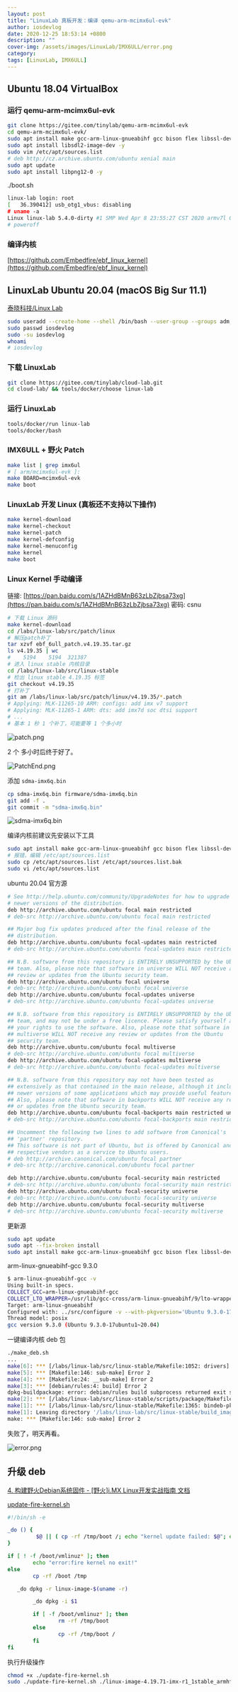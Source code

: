 ```yaml
---
layout: post
title: "LinuxLab 真板开发：编译 qemu-arm-mcimx6ul-evk"
author: iosdevlog
date: 2020-12-25 18:53:14 +0800
description: ""
cover-img: /assets/images/LinuxLab/IMX6ULL/error.png
category: 
tags: [LinuxLab, IMX6ULL]
---
```


## Ubuntu 18.04 VirtualBox 

### 运行 qemu-arm-mcimx6ul-evk

```bash
git clone https://gitee.com/tinylab/qemu-arm-mcimx6ul-evk
cd qemu-arm-mcimx6ul-evk/
sudo apt install make gcc-arm-linux-gnueabihf gcc bison flex libssl-dev dpkg-dev lzop
sudo apt install libsdl2-image-dev -y
sudo vim /etc/apt/sources.list
# deb http://cz.archive.ubuntu.com/ubuntu xenial main
sudo apt update
sudo apt install libpng12-0 -y
```

./boot.sh

```bash
linux-lab login: root
[   36.390412] usb_otg1_vbus: disabling
# uname -a
Linux linux-lab 5.4.0-dirty #1 SMP Wed Apr 8 23:55:27 CST 2020 armv7l GNU/Linux
# poweroff
```

### 编译内核 

[https://github.com/Embedfire/ebf_linux_kernel](https://github.com/Embedfire/ebf_linux_kernel)

## LinuxLab Ubuntu 20.04 (macOS Big Sur 11.1)

[泰晓科技/Linux Lab](https://gitee.com/tinylab/linux-lab)

```bash
sudo useradd --create-home --shell /bin/bash --user-group --groups adm,sudo iosdevlog
sudo passwd iosdevlog
sudo -su iosdevlog
whoami
# iosdevlog
```

### 下载 LinuxLab

```bash
git clone https://gitee.com/tinylab/cloud-lab.git
cd cloud-lab/ && tools/docker/choose linux-lab
```

### 运行 LinuxLab

```bash
tools/docker/run linux-lab
tools/docker/bash
```

### IMX6ULL + 野火 Patch

```bash
make list | grep imx6ul
# [ arm/mcimx6ul-evk ]:
make BOARD=mcimx6ul-evk
make boot
```

### LinuxLab 开发 Linux (真板还不支持以下操作)

```bash
make kernel-download
make kernel-checkout
make kernel-patch
make kernel-defconfig
make kernel-menuconfig
make kernel
make boot
```

### Linux Kernel 手动编译

链接: [https://pan.baidu.com/s/1AZHdBMnB63zLbZjbsa73xg](https://pan.baidu.com/s/1AZHdBMnB63zLbZjbsa73xg)  密码: csnu

```bash
# 下载 Linux 源码
make kernel-download
cd /labs/linux-lab/src/patch/linux
# 解压patch补丁
tar xzvf ebf_6ull_patch.v4.19.35.tar.gz
ls v4.19.35 | wc
#    5194    5194  321387
# 进入 linux stable 内核目录
cd /labs/linux-lab/src/linux-stable
# 检出 linux stable 4.19.35 标签
git checkout v4.19.35
# 打补丁
git am /labs/linux-lab/src/patch/linux/v4.19.35/*.patch
# Applying: MLK-11265-10 ARM: configs: add imx v7 support
# Applying: MLK-11265-1 ARM: dts: add imx7d soc dtsi support
# ...
# 基本 1 秒 1 个补丁，可能要等 1 个多小时
```

![patch.png](/assets/images/LinuxLab/IMX6ULL/patch.png)

2 个 多小时后终于好了。

![PatchEnd.png](/assets/images/LinuxLab/IMX6ULL/PatchEnd.png)

添加 `sdma-imx6q.bin`

```bash
cp sdma-imx6q.bin firmware/sdma-imx6q.bin
git add -f .
git commit -m "sdma-imx6q.bin"
```

![sdma-imx6q.bin](/assets/images/LinuxLab/IMX6ULL/sdma-imx6q.bin.png)

编译内核前建议先安装以下工具

```bash
sudo apt install make gcc-arm-linux-gnueabihf gcc bison flex libssl-dev dpkg-dev lzop
# 报错，编辑 /etc/apt/sources.list
sudo cp /etc/apt/sources.list /etc/apt/sources.list.bak
sudo vi /etc/apt/sources.list
```

ubuntu 20.04 官方源

```bash
# See http://help.ubuntu.com/community/UpgradeNotes for how to upgrade to
# newer versions of the distribution.
deb http://archive.ubuntu.com/ubuntu focal main restricted
# deb-src http://archive.ubuntu.com/ubuntu focal main restricted

## Major bug fix updates produced after the final release of the
## distribution.
deb http://archive.ubuntu.com/ubuntu focal-updates main restricted
# deb-src http://archive.ubuntu.com/ubuntu focal-updates main restricted

## N.B. software from this repository is ENTIRELY UNSUPPORTED by the Ubuntu
## team. Also, please note that software in universe WILL NOT receive any
## review or updates from the Ubuntu security team.
deb http://archive.ubuntu.com/ubuntu focal universe
# deb-src http://archive.ubuntu.com/ubuntu focal universe
deb http://archive.ubuntu.com/ubuntu focal-updates universe
# deb-src http://archive.ubuntu.com/ubuntu focal-updates universe

## N.B. software from this repository is ENTIRELY UNSUPPORTED by the Ubuntu
## team, and may not be under a free licence. Please satisfy yourself as to
## your rights to use the software. Also, please note that software in
## multiverse WILL NOT receive any review or updates from the Ubuntu
## security team.
deb http://archive.ubuntu.com/ubuntu focal multiverse
# deb-src http://archive.ubuntu.com/ubuntu focal multiverse
deb http://archive.ubuntu.com/ubuntu focal-updates multiverse
# deb-src http://archive.ubuntu.com/ubuntu focal-updates multiverse

## N.B. software from this repository may not have been tested as
## extensively as that contained in the main release, although it includes
## newer versions of some applications which may provide useful features.
## Also, please note that software in backports WILL NOT receive any review
## or updates from the Ubuntu security team.
deb http://archive.ubuntu.com/ubuntu focal-backports main restricted universe multiverse
# deb-src http://archive.ubuntu.com/ubuntu focal-backports main restricted universe multiverse

## Uncomment the following two lines to add software from Canonical's
## 'partner' repository.
## This software is not part of Ubuntu, but is offered by Canonical and the
## respective vendors as a service to Ubuntu users.
# deb http://archive.canonical.com/ubuntu focal partner
# deb-src http://archive.canonical.com/ubuntu focal partner

deb http://archive.ubuntu.com/ubuntu focal-security main restricted
# deb-src http://archive.ubuntu.com/ubuntu focal-security main restricted
deb http://archive.ubuntu.com/ubuntu focal-security universe
# deb-src http://archive.ubuntu.com/ubuntu focal-security universe
deb http://archive.ubuntu.com/ubuntu focal-security multiverse
# deb-src http://archive.ubuntu.com/ubuntu focal-security multiverse
```

更新源

```bash
sudo apt update
sudo apt --fix-broken install
sudo apt install make gcc-arm-linux-gnueabihf gcc bison flex libssl-dev dpkg-dev lzop
```

arm-linux-gnueabihf-gcc 9.3.0

```bash
$ arm-linux-gnueabihf-gcc -v
Using built-in specs.
COLLECT_GCC=arm-linux-gnueabihf-gcc
COLLECT_LTO_WRAPPER=/usr/lib/gcc-cross/arm-linux-gnueabihf/9/lto-wrapper
Target: arm-linux-gnueabihf
Configured with: ../src/configure -v --with-pkgversion='Ubuntu 9.3.0-17ubuntu1~20.04' --with-bugurl=file:///usr/share/doc/gcc-9/README.Bugs --enable-languages=c,ada,c++,go,d,fortran,objc,obj-c++,gm2 --prefix=/usr --with-gcc-major-version-only --program-suffix=-9 --enable-shared --enable-linker-build-id --libexecdir=/usr/lib --without-included-gettext --enable-threads=posix --libdir=/usr/lib --enable-nls --with-sysroot=/ --enable-clocale=gnu --enable-libstdcxx-debug --enable-libstdcxx-time=yes --with-default-libstdcxx-abi=new --enable-gnu-unique-object --disable-libitm --disable-libquadmath --disable-libquadmath-support --enable-plugin --enable-default-pie --with-system-zlib --without-target-system-zlib --enable-libpth-m2 --enable-multiarch --enable-multilib --disable-sjlj-exceptions --with-arch=armv7-a --with-fpu=vfpv3-d16 --with-float=hard --with-mode=thumb --disable-werror --enable-multilib --enable-checking=release --build=x86_64-linux-gnu --host=x86_64-linux-gnu --target=arm-linux-gnueabihf --program-prefix=arm-linux-gnueabihf- --includedir=/usr/arm-linux-gnueabihf/include
Thread model: posix
gcc version 9.3.0 (Ubuntu 9.3.0-17ubuntu1~20.04)
```

一键编译内核 deb 包

```bash
./make_deb.sh
...
make[6]: *** [/labs/linux-lab/src/linux-stable/Makefile:1052: drivers] Error 2
make[5]: *** [Makefile:146: sub-make] Error 2
make[4]: *** [Makefile:24: __sub-make] Error 2
make[3]: *** [debian/rules:4: build] Error 2
dpkg-buildpackage: error: debian/rules build subprocess returned exit status 2
make[2]: *** [/labs/linux-lab/src/linux-stable/scripts/package/Makefile:80: bindeb-pkg] Error 2
make[1]: *** [/labs/linux-lab/src/linux-stable/Makefile:1365: bindeb-pkg] Error 2
make[1]: Leaving directory '/labs/linux-lab/src/linux-stable/build_image/build'
make: *** [Makefile:146: sub-make] Error 2
```

失败了，明天再看。

![error.png](/assets/images/LinuxLab/IMX6ULL/error.png)

## 升级 deb

[4. 构建野火Debian系统固件 - [野火]i.MX Linux开发实战指南 文档](http://doc.embedfire.com/linux/imx6/base/zh/latest/building_image/building_debian.html)

[update-fire-kernel.sh](http://update-fire-kernel.sh/)

```bash
#!/bin/sh -e

_do () {
         $@ || ( cp -rf /tmp/boot /; echo "kernel update failed: $@"; exit -1; )
}

if [ ! -f /boot/vmlinuz* ]; then
        echo "error:fire kernel no exit!"
else
        cp -rf /boot /tmp

   _do dpkg -r linux-image-$(uname -r)

        _do dpkg -i $1

        if [ -f /boot/vmlinuz* ]; then
                rm -rf /tmp/boot
        else
                cp -rf /tmp/boot /
        fi
fi
```

执行升级操作

```bash
chmod +x ./update-fire-kernel.sh
sudo ./update-fire-kernel.sh ./linux-image-4.19.71-imx-r1_1stable_armhf.deb
```
